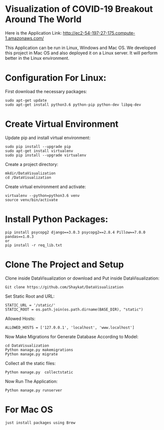 # Visualization of COVID-19 Breakout Around The World

Here is the Application Link: http://ec2-54-197-27-175.compute-1.amazonaws.com/

This Application can be run in Linux, Windows and Mac OS. We developed this project in Mac OS and also deployed it on a Linux server. It will perform better in the Linux environment.


# Configuration For Linux:
First download the necessary packages: 
```sudo add-apt-repository ppa:jonathonf/python-3.6 
sudo apt-get update 
sudo apt-get install python3.6 python-pip python-dev libpq-dev
```
# Create Virtual Environment
Update pip and install virtual environment:
```
sudo pip install --upgrade pip 
sudo apt-get install virtualenv 
sudo pip install --upgrade virtualenv
```

Create a project directory:
```
mkdir/DataVisualization 
cd /DataVisualization
```

Create virtual environment and activate:
```
virtualenv --python=python3.6 venv 
source venv/bin/activate
```

# Install Python Packages:
```
pip install psycopg2 django==3.0.3 psycopg2==2.8.4 Pillow==7.0.0 pandas==1.0.3
or
pip install -r req_lib.txt
```

# Clone The Project and Setup
Clone inside DataVisualization or download and Put inside DataVisualization:
```
Git clone https://github.com/Shaykat/DataVisualization
```

Set Static Root and URL:
```
STATIC_URL = '/static/' 
STATIC_ROOT = os.path.join(os.path.dirname(BASE_DIR), "static") 
```

Allowed Hosts:
```
ALLOWED_HOSTS = ['127.0.0.1', 'localhost', 'www.localhost']
```
Now Make Migrations for Generate Database According to Model:
```
cd DataVisualization 
Python manage.py makemigrations 
Python manage.py migrate
```

Collect all the static files:
```
Python manage.py  collectstatic
```

Now Run The Application:
```
Python manage.py runserver
```

# For Mac OS 
```
just install packages using Brew
```
